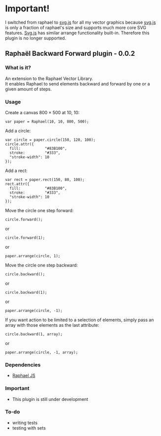 # Important!
I switched from raphael to [svg.js](http://svgjs.com/) for all my vector graphics because [svg.js](http://svgjs.com/) is only a fraction of raphael's size and supports much more core SVG features. [Svg.js](http://svgjs.com/) has similar arrange functionality built-in. Therefore this plugin is no longer supported.


## Raphaël Backward Forward plugin - 0.0.2

### What is it?
An extension to the Raphael Vector Library.<br/>
It enables Raphael to send elements backward and forward by one or a given amount of steps.

### Usage


Create a canvas 800 × 500 at 10, 10:

    var paper = Raphael(10, 10, 800, 500);

Add a circle:

    var circle = paper.circle(150, 120, 100);
    circle.attr({
      fill:           "#83B100",
      stroke:         "#333",
      "stroke-width": 10
    });

Add a rect:

    var rect = paper.rect(150, 80, 100);
    rect.attr({
      fill:           "#83B100",
      stroke:         "#333",
      "stroke-width": 10
    });

Move the circle one step forward:

    circle.forward();

or
    
    circle.forward(1);

or

    paper.arrange(circle, 1);

Move the circle one step backward:

    circle.backward();

or

    circle.backward(1);

or

    paper.arrange(circle, -1);

If you want action to be limited to a selection of elements, simply pass an array with those elements as the last attribute:

    circle.backward(1, array);

or

    paper.arrange(circle, -1, array);


### Dependencies
- [Raphael JS](http://raphaeljs.com/)

### Important
- This plugin is still under development

### To-do
- writing tests
- testing with sets